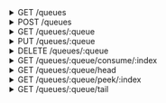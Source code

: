 <details>
<summary>GET /queues</summary>

GET a list of queues, with some information about them
queues returned are ordered firstly by creation time,
secondly by UUID





#### Responses
- `200`

  A list of queues

  #### Body
```json
{
    "queues": [
        {
            "id": "queue UUID",
            "name": "queue name",
            "ephemeral": "is this queue ephemeral?",
            "capacity": "capacity of this queue",
            "size": "int size of this queue"
        },
        "..."
    ],
    "count": {
        "queues": "int length of the queues list"
    }
}
```


</details>

<details>
<summary>POST /queues</summary>

Create a queue

###### Body
|name|type|description|default|
| - | - | - | - |
|name|string|Name of this queue. Can be used instead interchangeably with its id in API calls, and so it should be unique|random|
|ephemeral|bool|Is this queue ephemeral? Ephemeral queues are not backed by any storage, but instead are completely in memory. This allowes them to be written to read read from quickly, but they are lost when the server goes down|`false`|
|capacity|int or null|The capacity of this queue If messages are pushed onto a full queue, whatever is on the head is pushed out in a fifo style. If the capacity is null, the queue has an unlimited size|`null`|


#### Body
```json
{
    "name": "queue name",
    "ephemeral": "is this queue ephemeral?",
    "capacity": "capacity of this queue"
}
```


#### Responses
- `200`

  The queue was created

  

</details>

<details>
<summary>GET /queues/:queue</summary>

Get information about this queue





#### Responses
- `200`

  Information about this queue

  #### Body
```json
{
    "queue": {
        "id": "queue UUID",
        "name": "queue name",
        "ephemeral": "is this queue ephemeral?",
        "capacity": "capacity of this queue",
        "size": "int size of this queue"
    }
}
```


- `400`

  Nothing was found here

  #### Body
```json
{
    "error": "not_found"
}
```


</details>

<details>
<summary>PUT /queues/:queue</summary>

Put a message onto the tail of this queue
If this queue does not exist, it will be created
populated with the sent message





#### Responses
- `201`

  The message was put onto the queue's tail

  

</details>

<details>
<summary>DELETE /queues/:queue</summary>

Delete this queue
Multiple calls are idempotent, so if there is no queue targeted
nothing will happen





#### Responses
- `204`

  Queue was deleted

  

</details>

<details>
<summary>GET /queues/:queue/consume/:index</summary>

Consume a message from this queue
Consuming a message will return its content,
and delete it from the queue.
Indexing is 0 based, starting from the head,
where the most recent message will be





#### Responses
- `200`

  Whatever is on the queue at this index

  

- `400`

  Nothing is on the queue here

  

</details>

<details>
<summary>GET /queues/:queue/head</summary>

Pop the next message on this queue
This will consume the item at the queue's head
This is equivalent to `GET /queues/:queue/consume/0`





#### Responses
- `200`

  Whatever is on this queue's head

  

- `400`

  Nothing is on the queue here

  

</details>

<details>
<summary>GET /queues/:queue/peek/:index</summary>

Read a message from this queue without consuming it
This functions similarly to `/consume`,
but does not consume messages when they are read.
Thus allowing you to "peek" at messages





#### Responses
- `200`

  Whatever is on the queue at this index

  

- `400`

  Nothing is on the queue here

  

</details>

<details>
<summary>GET /queues/:queue/tail</summary>

Get the last message on this queue
This will consume the items at the queue's tail
This is equivalent to `GET /queues/:queue/consume/<len>`
where `<len>` == this queue's length - 1





#### Responses
- `200`

  Whatever is on this queue's tail

  

- `400`

  Nothing is on the queue here

  

</details>
